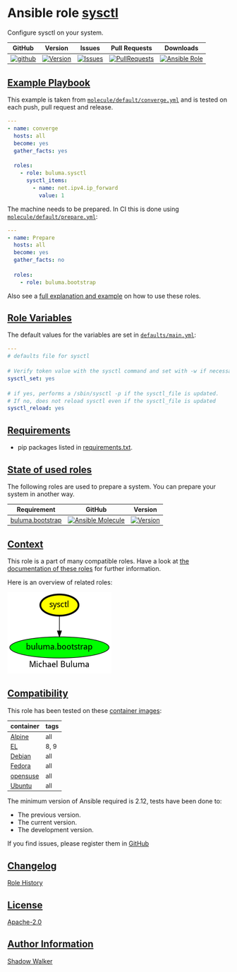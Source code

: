 # Ansible role [sysctl](https://galaxy.ansible.com/ui/standalone/roles/buluma/sysctl/documentation)

Configure sysctl on your system.

|GitHub|Version|Issues|Pull Requests|Downloads|
|------|-------|------|-------------|---------|
|[![github](https://github.com/buluma/ansible-role-sysctl/actions/workflows/molecule.yml/badge.svg)](https://github.com/buluma/ansible-role-sysctl/actions/workflows/molecule.yml)|[![Version](https://img.shields.io/github/release/buluma/ansible-role-sysctl.svg)](https://github.com/buluma/ansible-role-sysctl/releases/)|[![Issues](https://img.shields.io/github/issues/buluma/ansible-role-sysctl.svg)](https://github.com/buluma/ansible-role-sysctl/issues/)|[![PullRequests](https://img.shields.io/github/issues-pr-closed-raw/buluma/ansible-role-sysctl.svg)](https://github.com/buluma/ansible-role-sysctl/pulls/)|[![Ansible Role](https://img.shields.io/ansible/role/d/buluma/sysctl)](https://galaxy.ansible.com/ui/standalone/roles/buluma/sysctl/documentation)|

## [Example Playbook](#example-playbook)

This example is taken from [`molecule/default/converge.yml`](https://github.com/buluma/ansible-role-sysctl/blob/master/molecule/default/converge.yml) and is tested on each push, pull request and release.

```yaml
---
- name: converge
  hosts: all
  become: yes
  gather_facts: yes

  roles:
    - role: buluma.sysctl
      sysctl_items:
        - name: net.ipv4.ip_forward
          value: 1
```

The machine needs to be prepared. In CI this is done using [`molecule/default/prepare.yml`](https://github.com/buluma/ansible-role-sysctl/blob/master/molecule/default/prepare.yml):

```yaml
---
- name: Prepare
  hosts: all
  become: yes
  gather_facts: no

  roles:
    - role: buluma.bootstrap
```

Also see a [full explanation and example](https://buluma.github.io/how-to-use-these-roles.html) on how to use these roles.

## [Role Variables](#role-variables)

The default values for the variables are set in [`defaults/main.yml`](https://github.com/buluma/ansible-role-sysctl/blob/master/defaults/main.yml):

```yaml
---
# defaults file for sysctl

# Verify token value with the sysctl command and set with -w if necessary
sysctl_set: yes

# if yes, performs a /sbin/sysctl -p if the sysctl_file is updated.
# If no, does not reload sysctl even if the sysctl_file is updated
sysctl_reload: yes
```

## [Requirements](#requirements)

- pip packages listed in [requirements.txt](https://github.com/buluma/ansible-role-sysctl/blob/master/requirements.txt).

## [State of used roles](#state-of-used-roles)

The following roles are used to prepare a system. You can prepare your system in another way.

| Requirement | GitHub | Version |
|-------------|--------|--------|
|[buluma.bootstrap](https://galaxy.ansible.com/buluma/bootstrap)|[![Ansible Molecule](https://github.com/buluma/ansible-role-bootstrap/actions/workflows/molecule.yml/badge.svg)](https://github.com/buluma/ansible-role-bootstrap/actions/workflows/molecule.yml)|[![Version](https://img.shields.io/github/release/buluma/ansible-role-bootstrap.svg)](https://github.com/shadowwalker/ansible-role-bootstrap)|

## [Context](#context)

This role is a part of many compatible roles. Have a look at [the documentation of these roles](https://buluma.github.io/) for further information.

Here is an overview of related roles:

![dependencies](https://raw.githubusercontent.com/buluma/ansible-role-sysctl/png/requirements.png "Dependencies")

## [Compatibility](#compatibility)

This role has been tested on these [container images](https://hub.docker.com/u/buluma):

|container|tags|
|---------|----|
|[Alpine](https://hub.docker.com/r/buluma/alpine)|all|
|[EL](https://hub.docker.com/r/buluma/enterpriselinux)|8, 9|
|[Debian](https://hub.docker.com/r/buluma/debian)|all|
|[Fedora](https://hub.docker.com/r/buluma/fedora)|all|
|[opensuse](https://hub.docker.com/r/buluma/opensuse)|all|
|[Ubuntu](https://hub.docker.com/r/buluma/ubuntu)|all|

The minimum version of Ansible required is 2.12, tests have been done to:

- The previous version.
- The current version.
- The development version.

If you find issues, please register them in [GitHub](https://github.com/buluma/ansible-role-sysctl/issues)

## [Changelog](#changelog)

[Role History](https://github.com/buluma/ansible-role-sysctl/blob/master/CHANGELOG.md)

## [License](#license)

[Apache-2.0](https://github.com/buluma/ansible-role-sysctl/blob/master/LICENSE)

## [Author Information](#author-information)

[Shadow Walker](https://buluma.github.io/)

